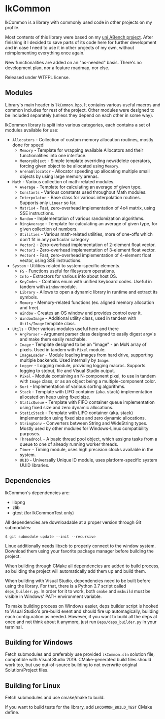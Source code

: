 lkCommon
========

lkCommon is a library with commonly used code in other projects on my profile.

Most contents of this library were based on my [uni ABench project](https://github.com/lookeypl/abench).
After finishing it I decided to save parts of its code here for further development and
in case I need to use it in other projects of my own, without reimplementing everything
once again.

New functionalities are added on an "as-needed" basis. There's no development plan,
nor a feature roadmap, nor else.

Released under WTFPL license.

Modules
-------

Library's main header is `lkCommon.hpp`. It contains various useful macros and common includes for rest
of the project. Other modules were designed to be included separately (unless they depend on each other
in some way).

lkCommon library is split into various categories, each contains a set of modules available for use:
* `Allocators` - Collection of custom memory allocation routines, mostly done for speed
  * `Memory` - Template for wrapping available Allocators and their functionalities into one interface.
  * `MemoryObject` - Simple template overriding new/delete operators, forcing given object to be allocated using `Memory`.
  * `ArenaAllocator` - Allocator speeding up allocating multiple small objects by using large memory arenas.
* `Math` - Various collection of math-related modules.
  * `Average` - Template for calculating an average of given type.
  * `Constants` - Various constants used throughout Math modules.
  * `Interpolator` - Base class for various interpolation routines. Supports only `Linear` so far.
  * `Matrix4` - Fast, zero-overhead implementation of 4x4 matrix, using SSE instructions.
  * `Random` - Implementation of various randomization algorithms.
  * `RingAverage` - Template for calculating an average of given type, for given collection of numbers.
  * `Utilities` - Various math-related utilities, more of one-offs which don't fit in any particular category
  * `Vector2` - Zero-overhead implementation of 2-element float vector.
  * `Vector3` - Zero-overhead implementation of 3-element float vector.
  * `Vector4` - Fast, zero-overhead implementation of 4-element float vector, using SSE instructions.
* `System` - Utilities related to system-specific elements.
  * `FS` - Functions useful for filesystem operations.
  * `Info` - Extractors for various info about host OS.
  * `KeyCodes` - Contains enum with unified keyboard codes. Useful in tandem with `Window` module.
  * `Library` - Allows to open a dynamic library in runtime and extract its symbols.
  * `Memory` - Memory-related functions (ex. aligned memory allocation and free).
  * `Window` - Creates an OS window and provides control over it.
  * `WindowImage` - Additional utility class, used in tandem with `Utils/Image` template class.
* `Utils` - Other various modules useful here and there
  * `ArgParser` - Argument parser class designed to easily digest argv's and make them easily reachable.
  * `Image` - Template designed to be an "image" - an MxN array of pixels. Used in tandem with `Pixel` module.
  * `ImageLoader` - Module loading images from hard drive, supporting multiple backends. Used internally by `Image`.
  * `Logger` - Logging module, providing logging macros. Supports logging to stdout, file and Visual Studio output.
  * `Pixel` - Module containing an N-component pixel, to use in tandem with `Image` class, or as an object being a multiple-component color.
  * `Sort` - Implementation of various sorting algorithms.
  * `Stack` - Template with LIFO container (aka. stack) implementation allocated on heap using fixed size.
  * `StaticQueue` - Template with FIFO container queue implementation using fixed size and zero dynamic allocations.
  * `StaticStack` - Template with LIFO container (aka. stack) implementation using fixed size and zero dynamic allocations.
  * `StringConv` - Converters between String and WideString types. Mostly used by other modules for Windows-Linux compatibility purposes.
  * `ThreadPool` - A basic thread pool object, which assigns tasks from a queue to one of already running worker threads.
  * `Timer` - Timing module, uses high precision clocks available in the system.
  * `UUID` - Universally Unique ID module, uses platform-specific system UUID libraries.


Dependencies
------------

lkCommon's dependencies are:
* libpng
* zlib
* gtest (for lkCommonTest only)

All dependencies are downloadable at a proper version through Git submodules:

```
$ git submodule update --init --recursive
```

Linux additionally needs libxcb to properly connect to the window system. Download them using your
favorite package manager before building the project.

When building through CMake all dependencies are added to build process, so building the project
will automatically add them up and build them.

When building with Visual Studio, dependencies need to be built before using the library. For that,
there is a Python 3.7 script called `deps_builder.py`. In order for it to work, both `cmake` and
`msbuild` must be visible in Windows' PATH environment variable.

To make building process on Windows easier, deps builder script is hooked to Visual Studio's
pre-build event and should fire up automagically, building each configuration as needed. However,
if you want to build all the deps at once and not think about it anymore, just run
`Deps/deps_builder.py` in your terminal.


Building for Windows
--------------------

Fetch submodules and preferably use provided `lkCommon.sln` solution file, compatible with Visual
Studio 2019. CMake-generated build files should work too, but use out-of-source building to not
overwrite original Solution/Project files.


Building for Linux
------------------

Fetch submodules and use cmake/make to build.

If you want to build tests for the library, add `LKCOMMON_BUILD_TEST` CMake define.
